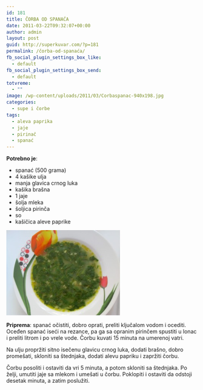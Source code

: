 ```yaml
---
id: 181
title: ČORBA OD SPANAĆA
date: 2011-03-22T09:32:07+00:00
author: admin
layout: post
guid: http://superkuvar.com/?p=181
permalink: /čorba-od-spanaća/
fb_social_plugin_settings_box_like:
  - default
fb_social_plugin_settings_box_send:
  - default
totvreme:
  - ""
image: /wp-content/uploads/2011/03/Corbaspanac-940x198.jpg
categories:
  - supe i čorbe
tags:
  - aleva paprika
  - jaje
  - pirinač
  - spanać
---
```

**Potrebno je**:

  * spanać (500 grama)
  * 4 kašike ulja
  * manja glavica crnog luka
  * kašika brašna
  * 1 jaje
  * šolja mleka
  * šoljica pirinča
  * so
  * kašičica aleve paprike

<img class="alignnone size-medium wp-image-4657" title="Corbaspanac" src="/wp-content/uploads/2011/03/Corbaspanac-300x225.jpg" alt="" width="300" height="225" /> 

**Priprema**: spanać očistiti, dobro oprati, preliti ključalom vodom i ocediti. Oceđen spanać iseći na rezance, pa ga sa opranim pirinčem spustiti u lonac i preliti litrom i po vrele vode. Čorbu kuvati 15 minuta na umerenoj vatri.

Na ulju propržiti sitno isečenu glavicu crnog luka, dodati brašno, dobro promešati, skloniti sa štednjaka, dodati alevu papriku i zapržiti čorbu.

Čorbu posoliti i ostaviti da vri 5 minuta, a potom skloniti sa štednjaka. Po želji, umutiti jaje sa mlekom i umešati u čorbu. Poklopiti i ostaviti da odstoji desetak minuta, a zatim poslužiti.